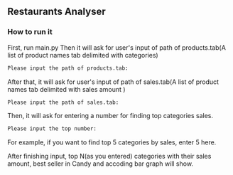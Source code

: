 ## Restaurants Analyser

### How to run it
First, run main.py
Then it will ask for user's input of path of products.tab(A list of product names tab delimited with categories)
```sh
Please input the path of products.tab: 
```
After that, it will ask for user's input of path of sales.tab(A list of product names tab delimited with sales amount
)
```sh
Please input the path of sales.tab:
```
Then, it will ask for entering a number for finding top categories sales.
```sh
Please input the top number: 
```
For example, if you want to find top 5 categories by sales, enter 5 here.

After finishing input, top N(as you entered) categories with their sales amount, best seller in Candy and accoding bar graph will show.


